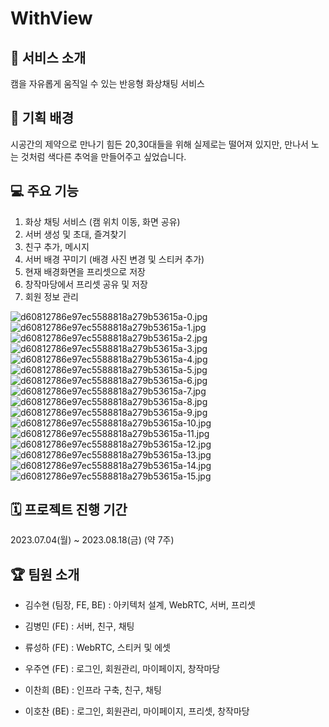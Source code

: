 # WithView

## 📢 서비스 소개

캠을 자유롭게 움직일 수 있는 반응형 화상채팅 서비스

## 🤔 기획 배경

시공간의 제약으로 만나기 힘든 20,30대들을 위해 실제로는 떨어져 있지만, 만나서 노는 것처럼 색다른 추억을 만들어주고 싶었습니다.

## 💻 주요 기능

1. 화상 채팅 서비스 (캠 위치 이동, 화면 공유)
2. 서버 생성 및 초대, 즐겨찾기
3. 친구 추가, 메시지
4. 서버 배경 꾸미기 (배경 사진 변경 및 스티커 추가)
5. 현재 배경화면을 프리셋으로 저장
6. 창작마당에서 프리셋 공유 및 저장
7. 회원 정보 관리

![d60812786e97ec5588818a279b53615a-0.jpg](./imgs/d60812786e97ec5588818a279b53615a-0.jpg)
![d60812786e97ec5588818a279b53615a-1.jpg](./imgs/d60812786e97ec5588818a279b53615a-1.jpg)
![d60812786e97ec5588818a279b53615a-2.jpg](./imgs/d60812786e97ec5588818a279b53615a-2.jpg)
![d60812786e97ec5588818a279b53615a-3.jpg](./imgs/d60812786e97ec5588818a279b53615a-3.jpg)
![d60812786e97ec5588818a279b53615a-4.jpg](./imgs/d60812786e97ec5588818a279b53615a-4.jpg)
![d60812786e97ec5588818a279b53615a-5.jpg](./imgs/d60812786e97ec5588818a279b53615a-5.jpg)
![d60812786e97ec5588818a279b53615a-6.jpg](./imgs/d60812786e97ec5588818a279b53615a-6.jpg)
![d60812786e97ec5588818a279b53615a-7.jpg](./imgs/d60812786e97ec5588818a279b53615a-7.jpg)
![d60812786e97ec5588818a279b53615a-8.jpg](./imgs/d60812786e97ec5588818a279b53615a-8.jpg)
![d60812786e97ec5588818a279b53615a-9.jpg](./imgs/d60812786e97ec5588818a279b53615a-9.jpg)
![d60812786e97ec5588818a279b53615a-10.jpg](./imgs/d60812786e97ec5588818a279b53615a-10.jpg)
![d60812786e97ec5588818a279b53615a-11.jpg](./imgs/d60812786e97ec5588818a279b53615a-11.jpg)
![d60812786e97ec5588818a279b53615a-12.jpg](./imgs/d60812786e97ec5588818a279b53615a-12.jpg)
![d60812786e97ec5588818a279b53615a-13.jpg](./imgs/d60812786e97ec5588818a279b53615a-13.jpg)
![d60812786e97ec5588818a279b53615a-14.jpg](./imgs/d60812786e97ec5588818a279b53615a-14.jpg)
![d60812786e97ec5588818a279b53615a-15.jpg](./imgs/d60812786e97ec5588818a279b53615a-15.jpg)

## 🗓 프로젝트 진행 기간

2023.07.04(월) ~ 2023.08.18(금) (약 7주)

## 🏆 팀원 소개

- 김수현 (팀장, FE, BE) : 아키텍처 설계, WebRTC, 서버, 프리셋

- 김병민 (FE) : 서버, 친구, 채팅

- 류성하 (FE) : WebRTC, 스티커 및 에셋

- 우주연 (FE) : 로그인, 회원관리, 마이페이지, 창작마당

- 이찬희 (BE) : 인프라 구축, 친구, 채팅

- 이호찬 (BE) : 로그인, 회원관리, 마이페이지, 프리셋, 창작마당
